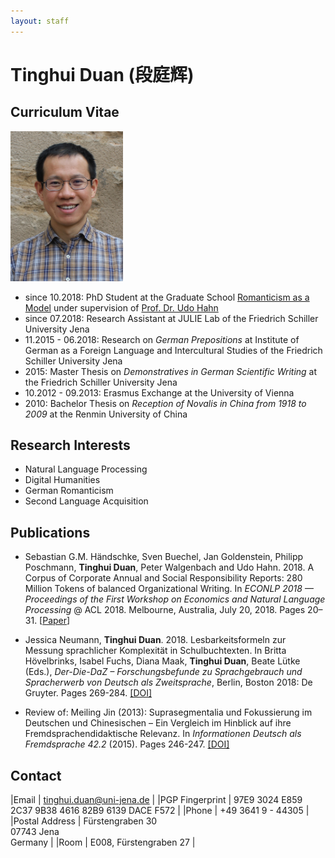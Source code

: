 ```yaml
---
layout: staff
---
```


# Tinghui Duan (段庭辉)

## Curriculum Vitae

<div class="portrait">
  <img src="duan.jpg" height="240" width="180">
</div>

* since 10.2018: PhD Student at the Graduate School [Romanticism as a Model](http://modellromantik.uni-jena.de/beteiligte/zweite_kohorte/tinghui-duan/) under supervision of [Prof. Dr. Udo Hahn](https://julielab.de/Staff/Hahn/)
* since 07.2018: Research Assistant at JULIE Lab of the Friedrich Schiller University Jena
* 11.2015 - 06.2018: Research on _German Prepositions_ at Institute of German as a Foreign Language and Intercultural Studies of the Friedrich Schiller University Jena
* 2015: Master Thesis on _Demonstratives in German Scientific Writing_ at the Friedrich Schiller University Jena
* 10.2012 - 09.2013: Erasmus Exchange at the University of Vienna
* 2010: Bachelor Thesis on _Reception of Novalis in China from 1918 to 2009_ at the Renmin University of China

## Research Interests
* Natural Language Processing
* Digital Humanities
* German Romanticism
* Second Language Acquisition

## Publications
* Sebastian G.M. Händschke, Sven Buechel, Jan Goldenstein, Philipp Poschmann, **Tinghui Duan**, Peter Walgenbach and Udo Hahn. 2018. A Corpus of Corporate Annual and Social Responsibility Reports: 280 Million Tokens of balanced Organizational Writing. In *ECONLP 2018 — Proceedings of the First Workshop on Economics and Natural Language Processing* @ ACL 2018. Melbourne, Australia, July 20, 2018. Pages 20–31. [[Paper](http://aclweb.org/anthology/W18-3103)]

* Jessica Neumann, **Tinghui Duan**. 2018. Lesbarkeitsformeln zur Messung sprachlicher Komplexität in Schulbuchtexten. In Britta Hövelbrinks, Isabel Fuchs, Diana Maak, **Tinghui Duan**, Beate Lütke (Eds.), *Der-Die-DaZ – Forschungsbefunde zu Sprachgebrauch und Spracherwerb von Deutsch als Zweitsprache*, Berlin, Boston 2018: De Gruyter. Pages 269-284. [[DOI]](https://doi.org/10.1515/9783110582819-279)

* Review of: Meiling Jin (2013): Suprasegmentalia und Fokussierung im Deutschen und Chinesischen – Ein Vergleich im Hinblick auf ihre Fremdsprachendidaktische Relevanz. In *Informationen Deutsch als Fremdsprache 42.2* (2015). Pages 246-247. [[DOI]](https://doi.org/10.1515/infodaf-2015-2-336)

## Contact

|Email | [tinghui.duan@uni-jena.de](mailto:tinghui.duan@uni-jena.de) |
|PGP Fingerprint | 97E9 3024 E859 2C37 9B38 4616 82B9 6139 DACE F572 |
|Phone | +49 3641 9 - 44305 |
|Postal Address | Fürstengraben 30<br/> 07743 Jena<br/> Germany |
|Room | E008, Fürstengraben 27 |
